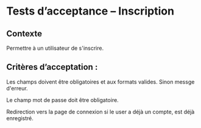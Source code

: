 # Tests d’acceptance – Inscription

## Contexte

Permettre à un utilisateur de s'inscrire.

## Critères d’acceptation :

Les champs doivent être obligatoires et aux formats valides. Sinon messge d'erreur.

Le champ mot de passe doit être obligatoire.

Redirection vers la page de connexion si le user a déjà un compte, est déjà enregistré.